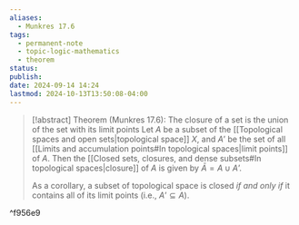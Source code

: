 ```yaml
---
aliases:
  - Munkres 17.6
tags:
  - permanent-note
  - topic-logic-mathematics
  - theorem
status: 
publish: 
date: 2024-09-14 14:24
lastmod: 2024-10-13T13:50:08-04:00
---
```


>[!abstract] Theorem (Munkres 17.6): The closure of a set is the union of the set with its limit points
>Let $A$ be a subset of the [[Topological spaces and open sets|topological space]] $X$, and $A’$ be the set of all [[Limits and accumulation points#In topological spaces|limit points]] of $A$. Then the [[Closed sets, closures, and dense subsets#In topological spaces|closure]] of $A$ is given by $\bar A = A \cup A’$.
>
>As a corollary, a subset of topological space is closed *if and only if* it contains all of its limit points (i.e., $A’ \subseteq A$).

^f956e9
